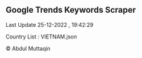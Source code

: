 

## Google Trends Keywords Scraper 
 
Last Update 25-12-2022 , 19:42:29

Country List :
VIETNAM.json



© Abdul Muttaqin 
